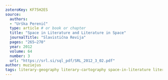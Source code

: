 ```yaml
---
zoteroKey: KF75H2ES
source: 
  authors: 
  - "Urška Perenič"
  type: article # or book or chapter
  title: "Space in Literature and Literature in Space"
  journalTitle: "Slavistična Revija"
  pages: "265–270"
  year: 2012
  volume: 64
  number: 3
  url: "https://srl.si/sql_pdf/SRL_2012_3_02.pdf"
author: muziejus
tags: literary-geography literary-cartography space-in-literature literature-in-space gis
---
```

